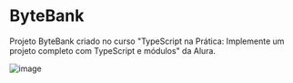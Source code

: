 # ByteBank

Projeto ByteBank criado no curso "TypeScript na Prática: Implemente um projeto completo com TypeScript e módulos" da Alura.

![image](https://github.com/gabrielgcb/bytebank/assets/109290690/7068ec22-5bc1-4784-b53b-84ead283b4ea)
